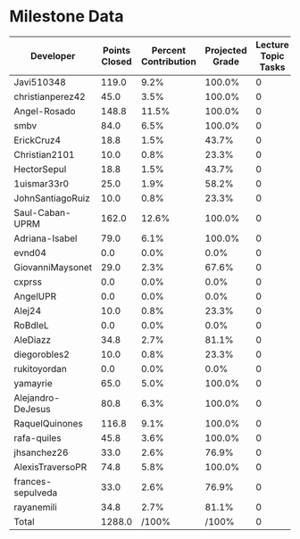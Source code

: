 # Milestone Data

| Developer | Points Closed | Percent Contribution | Projected Grade | Lecture Topic Tasks |
| --------- | ------------- | -------------------- | --------------- | ------------------- |
| Javi510348 | 119.0 | 9.2% | 100.0% | 0 |
| christianperez42 | 45.0 | 3.5% | 100.0% | 0 |
| Angel-Rosado | 148.8 | 11.5% | 100.0% | 0 |
| smbv | 84.0 | 6.5% | 100.0% | 0 |
| ErickCruz4 | 18.8 | 1.5% | 43.7% | 0 |
| Christian2101 | 10.0 | 0.8% | 23.3% | 0 |
| HectorSepul | 18.8 | 1.5% | 43.7% | 0 |
| 1uismar33r0 | 25.0 | 1.9% | 58.2% | 0 |
| JohnSantiagoRuiz | 10.0 | 0.8% | 23.3% | 0 |
| Saul-Caban-UPRM | 162.0 | 12.6% | 100.0% | 0 |
| Adriana-Isabel | 79.0 | 6.1% | 100.0% | 0 |
| evnd04 | 0.0 | 0.0% | 0.0% | 0 |
| GiovanniMaysonet | 29.0 | 2.3% | 67.6% | 0 |
| cxprss | 0.0 | 0.0% | 0.0% | 0 |
| AngelUPR | 0.0 | 0.0% | 0.0% | 0 |
| Alej24 | 10.0 | 0.8% | 23.3% | 0 |
| RoBdIeL | 0.0 | 0.0% | 0.0% | 0 |
| AleDiazz | 34.8 | 2.7% | 81.1% | 0 |
| diegorobles2 | 10.0 | 0.8% | 23.3% | 0 |
| rukitoyordan | 0.0 | 0.0% | 0.0% | 0 |
| yamayrie | 65.0 | 5.0% | 100.0% | 0 |
| Alejandro-DeJesus | 80.8 | 6.3% | 100.0% | 0 |
| RaquelQuinones | 116.8 | 9.1% | 100.0% | 0 |
| rafa-quiles | 45.8 | 3.6% | 100.0% | 0 |
| jhsanchez26 | 33.0 | 2.6% | 76.9% | 0 |
| AlexisTraversoPR | 74.8 | 5.8% | 100.0% | 0 |
| frances-sepulveda | 33.0 | 2.6% | 76.9% | 0 |
| rayanemili | 34.8 | 2.7% | 81.1% | 0 |
| Total | 1288.0 | /100% | /100% | 0 |
